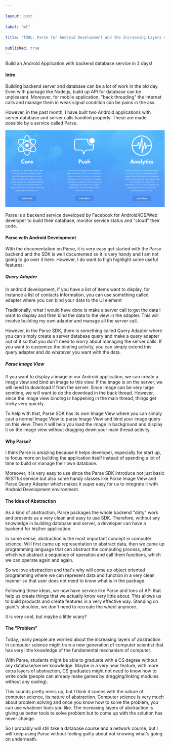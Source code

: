 ```yaml
---

layout: post

label: "ml"

title: "TOOL: Parse for Android Development and the Increasing Layers of Abstraction"

published: true
---
```


Build an Android Application with backend database service in 2 days!

#### Intro

Building backend server and database can be a lot of work in the old day. Even with package like Node.js, build up API for database can be unpleasant. Moreover, for mobile application, "back threading" the internet calls and manage them in weak signal condition can be pains in the ass.

However, in the past month, I have built two Android applications with server database and server calls handled properly. These are made possible by a service called Parse.

![parse](https://raw.githubusercontent.com/WesleyyC/blog/gh-pages/images/parse.png)

Parse is a backend service developed by Facebook for Android/iOS/Web developer to build their database, monitor service status and "cloud" their code.

#### Parse with Android Development

With the documentation on Parse, it is very easy get started with the Parse backend and the SDK is well documented so it is very handy and I am not going to go over it here. However, I do want to high highlight some useful features:

##### Query Adapter

In android development, if you have a list of items want to display, for instance a list of contacts information, you can use something called adapter where you can bind your data to the UI element

Traditionally, what I would have done is make a server call to get the data I want to display and then bind the data to the view in the adapter. This will involve building my own adapter and manage all the server call.

However, in the Parse SDK, there is something called Query Adapter where you can simply create a server database query and make a query adapter out of it so that you don't need to worry about managing the server calls. If you want to customize the binding activity, you can simply extend this query adapter and do whatever you want with the data.


##### Parse Image View

If you want to display a image in our Android application, we can create a image view and bind an image to this view. If the image is on the server, we will need to download if from the server. Since image can be very large somtime, we will want to do the download in the back thread. However, since the image view binding is happening in the main thread, things get tricky very quickly.

To help with that, Parse SDK has its own Image View where you can simply cast a normal Image View to parse Image View and bind your image query on this view. Then it will help you load the image in background and display it on the image view without dragging down your main thread activity.

#### Why Parse?

I think Parse is amazing because it helps developer, especially for start up, to focus more on building the application itself instead of spending a lot of time to build or manage their own database.

Moreover, it is very easy to use since the Parse SDK introduce not just basic RESTful service but also some handy classes like Parse Image View and Parse Query Adapter which makes it super easy for us to integrate it with Android Development environment.

#### The Idea of Abstraction

As a kind of abstraction, Parse packages the whole backend "dirty" work and presents us a very clean and easy to use SDK. Therefore, without any knowledge in building database and server, a developer can have a backend for his/her application.

In some sense, abstraction is the most important concept in computer science. Will first came up representation to abstract data, then we came up programming language that can abstract the computing process, after which we abstract a sequence of operation and call them functions, which we can operate again and again.

So we love abstraction and that's why will come up object oriented programming where we can represent data and function in a very clean manner so that user does not need to know what is in the package.

Following these ideas, we now have service like Parse and tons of API that help us create things that we actually know very little about. This allows us to build products and create features in a very effective way. Standing on giant's shoulder, we don't need to recreate the wheel anymore.

It is very cool, but maybe a little scary?


#### The "Problem"

Today, many people are worried about the increasing layers of abstraction in computer science might train a new generation of computer scientist that has very little knowledge of the fundamental mechanism of computer.

With Parse, students might be able to graduate with a CS degree without any database/server knowledge. Maybe in a very near feature, with more extra layers of abstraction, CS graduates might not need to know how to write code (people can already make games by dragging/linking modules without any coding).

This sounds pretty mess up, but I think it comes with the nature of computer science, its nature of abstraction. Computer science is very much about problem solving and once you know how to solve the problem, you can use whatever tools you like. The increasing layers of abstraction is giving us better tools to solve problem but to come up with the solution has never change.

So I probably will still take a database course and a network course, but I will keep using Parse without feeling guilty about not knowing what's going on underneath.
